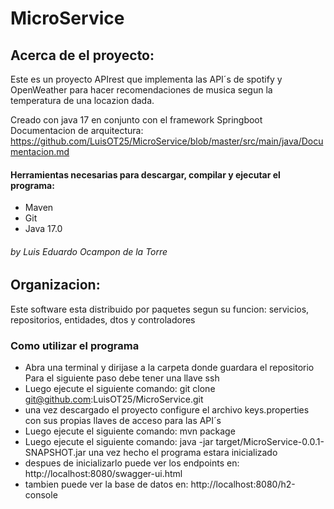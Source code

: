 # MicroService

## Acerca de el proyecto:
Este es un proyecto APIrest que implementa las API´s de spotify y OpenWeather
para hacer recomendaciones de musica segun la temperatura de una locazion dada.

Creado con java 17 en conjunto con el framework Springboot
Documentacion de arquitectura: https://github.com/LuisOT25/MicroService/blob/master/src/main/java/Documentacion.md
#### Herramientas necesarias para descargar, compilar y ejecutar el programa:
* Maven
* Git
* Java 17.0

###### by _Luis Eduardo Ocampon de la Torre_
## Organizacion:
Este software esta distribuido por paquetes segun su funcion:
servicios, repositorios, entidades, dtos y controladores 


### Como utilizar el programa

* Abra una terminal y dirijase a la carpeta donde guardara el repositorio
Para el siguiente paso debe tener una llave ssh
* Luego ejecute el siguiente comando: git clone git@github.com:LuisOT25/MicroService.git
* una vez descargado el proyecto configure el archivo keys.properties con sus propias llaves de acceso para las API´s
* Luego ejecute el siguiente comando: mvn package
* Luego ejecute el siguiente comando: java -jar target/MicroService-0.0.1-SNAPSHOT.jar
una vez hecho el programa estara inicializado
* despues de inicializarlo puede ver los endpoints en: http://localhost:8080/swagger-ui.html
* tambien puede ver la base de datos en: http://localhost:8080/h2-console

